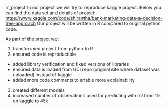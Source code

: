 rr_project In our project we will try to reproduce kaggle project. Below you can find the data set and details of project: https://www.kaggle.com/code/shirantha/bank-marketing-data-a-decision-tree-approach Our project will be written in R compared to original python code.

As part of the project we:
1. transforrmed project from python to R
2. ensured code is reproductible
  - added library verification and fixed versions of libraries
  - ensured data is loaded from UCI repo (original site where dataset was uploaded) instead of kaggle
  - added more code comments to enable more explainability
3.  created different models
4.  increased number of observations used for predicting with ml from 11k on kaggle to 45k

